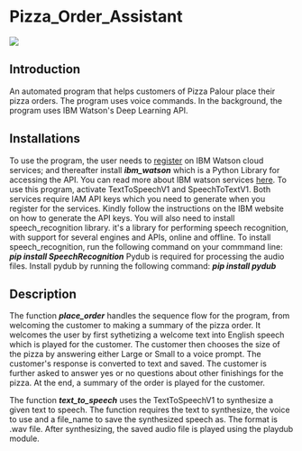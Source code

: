 # Pizza_Order_Assistant

<img src="https://images.pexels.com/photos/1653877/pexels-photo-1653877.jpeg?auto=compress&cs=tinysrgb&dpr=2&h=650&w=940">

## Introduction
An automated program that helps customers of Pizza Palour place their pizza orders. The program uses voice commands. In the background, the program uses IBM Watson's Deep Learning API.

## Installations
To use the program, the user needs to [register](https://cloud.ibm.com/registration?target=%2Fdeveloper%2Fwatson%2Fdashboard) on IBM Watson cloud services; and thereafter install ***ibm_watson*** which is a Python Library for accessing the API. You can read more about IBM watson services [here](https://cloud.ibm.com/docs). To use this program, activate TextToSpeechV1 and SpeechToTextV1. Both services require IAM API keys which you need to generate when you register for the services. Kindly follow the instructions on the IBM website on how to generate the API keys.
You will also need to install speech_recognition library. it's a library for performing speech recognition, with support for several engines and APIs, online and offline. To install speech_recognition, run the following command on your commmand line: ***pip install SpeechRecognition***
Pydub is required for processing the audio files. Install pydub by running the following command: ***pip install pydub***

## Description
The function ***place_order*** handles the sequence flow for the program, from welcoming the customer to making a summary of the pizza order. It welcomes the user by first sythetizing a welcome text into English speech which is played for the customer. The customer then chooses the size of the pizza by answering either Large or Small to a voice prompt. The customer's response is converted to text and saved. The customer is further asked to answer yes or no questions about other finishings for the pizza. At the end, a summary of the order is played for the customer. 

The function ***text_to_speech*** uses the TextToSpeechV1 to synthesize a given text to speech. The function requires the text to synthesize, the voice to use and a file_name to save the synthesized speech as. The format is .wav file. After synthesizing, the saved audio file is played using the playdub module.

